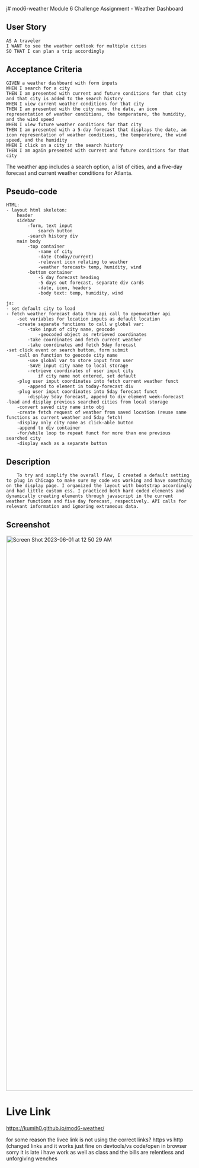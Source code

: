 j# mod6-weather
Module 6 Challenge Assignment - Weather Dashboard

## User Story

```
AS A traveler
I WANT to see the weather outlook for multiple cities
SO THAT I can plan a trip accordingly
```

## Acceptance Criteria

```
GIVEN a weather dashboard with form inputs
WHEN I search for a city
THEN I am presented with current and future conditions for that city and that city is added to the search history
WHEN I view current weather conditions for that city
THEN I am presented with the city name, the date, an icon representation of weather conditions, the temperature, the humidity, and the wind speed
WHEN I view future weather conditions for that city
THEN I am presented with a 5-day forecast that displays the date, an icon representation of weather conditions, the temperature, the wind speed, and the humidity
WHEN I click on a city in the search history
THEN I am again presented with current and future conditions for that city
```

The weather app includes a search option, a list of cities, and a five-day forecast and current weather conditions for Atlanta.

## Pseudo-code
    HTML:
    - layout html skeleton:
        header
        sidebar
            -form, text input 
                search button
            -search history div
        main body
            -top container
                -name of city
                -date (today/current)
                -relevant icon relating to weather
                -weather forecast> temp, humidity, wind
            -bottom container
                -5 day forecast heading
                -5 days out forecast, separate div cards
                -date, icon, headers
                -body text: temp, humidity, wind
    
    js:
    - set default city to load
    - fetch weather forecast data thru api call to openweather api
        -set variables for location inputs as default location
        -create separate functions to call w global var:
            -take input of city name, geocode 
                -geocoded object as retrieved coordinates
            -take coordinates and fetch current weather
            -take coordinates and fetch 5day forecast
    -set click event on search button, form submit
        -call on function to geocode city name
            -use global var to store input from user
            -SAVE input city name to local storage
            -retrieve coordinates of user input city
                if city name not entered, set default
        -plug user input coordinates into fetch current weather funct
            -append to element in today-forecast div
        -plug user input coordinates into 5day forecast funct
            -display 5day forecast, append to div element week-forecast
    -load and display previous searched cities from local storage
        -convert saved city name into obj
        -create fetch request of weather from saved location (reuse same functions as current weather and 5day fetch)
        -display only city name as click-able button
        -append to div container
        -for/while loop to repeat funct for more than one previous searched city
        -display each as a separate button
        
## Description
```
    To try and simplify the overall flow, I created a default setting to plug in Chicago to make sure my code was working and have something on the display page. I organized the layout with bootstrap accordingly and had little custom css. I practiced both hard coded elements and dynamically creating elements through javascript in the current weather functions and five day forecast, respectively. API calls for relevant information and ignoring extraneous data.
```

## Screenshot
<img width="1499" alt="Screen Shot 2023-06-01 at 12 50 29 AM" src="https://github.com/kumih0/mod6-weather/assets/132851569/6d01ecde-3085-4901-9bcd-f0367410aaf3">

# Live Link
https://kumih0.github.io/mod6-weather/

for some reason the livee link is not using the correct links? https vs http (changed links and it works just fine on devtools/vs code/open in browser
sorry it is late i have work as well as class and the bills are relentless and unforgiving wenches
